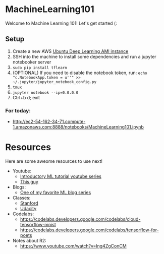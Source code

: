 # MachineLearning101

Welcome to Machine Learning 101! Let's get started (:

## Setup
1. Create a new AWS [Ubuntu Deep Learning AMI instance](https://aws.amazon.com/marketplace/pp/B06VSPXKDX)
2. SSH into the machine to install some dependencies and run a jupyter notebooker server
3. `sudo pip install tflearn`
4. (OPTIONAL) If you need to disable the notebook token, run: `echo "c.NotebookApp.token = u''" >> ~/.jupyter/jupyter_notebook_config.py` 
5. `tmux`
6. `jupyter notebook --ip=0.0.0.0`
7. Ctrl+b d; exit

### For today:
* http://ec2-54-162-34-71.compute-1.amazonaws.com:8888/notebooks/MachineLearning101.ipynb

# Resources
Here are some aweome resources to use next!
* Youtube:
  * [Introductory ML tutorial youtube series](https://www.youtube.com/watch?v=cKxRvEZd3Mw&list=PLOU2XLYxmsIIuiBfYad6rFYQU_jL2ryal&index=1)
  * [This guy](https://www.youtube.com/channel/UCWN3xxRkmTPmbKwht9FuE5A)
* Blogs:
  * [One of my favorite ML blog series](https://medium.com/@ageitgey/machine-learning-is-fun-80ea3ec3c471)
* Classes:
  * [Stanford](https://www.coursera.org/learn/machine-learning)
  * [Udacity](https://www.udacity.com/course/deep-learning--ud730)
* Codelabs:
  * https://codelabs.developers.google.com/codelabs/cloud-tensorflow-mnist
  * https://codelabs.developers.google.com/codelabs/tensorflow-for-poets
* Notes about R2:
  * https://www.youtube.com/watch?v=lng4ZgConCM
